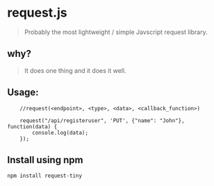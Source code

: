 # request.js
> Probably the most lightweight / simple Javscript request library.

## why?
> It does one thing and it does it well.

## Usage:

        //request(<endpoint>, <type>, <data>, <callback_function>)

        request("/api/registeruser", 'PUT', {"name": "John"}, function(data) {
            console.log(data);
        });

## Install using npm

    npm install request-tiny
